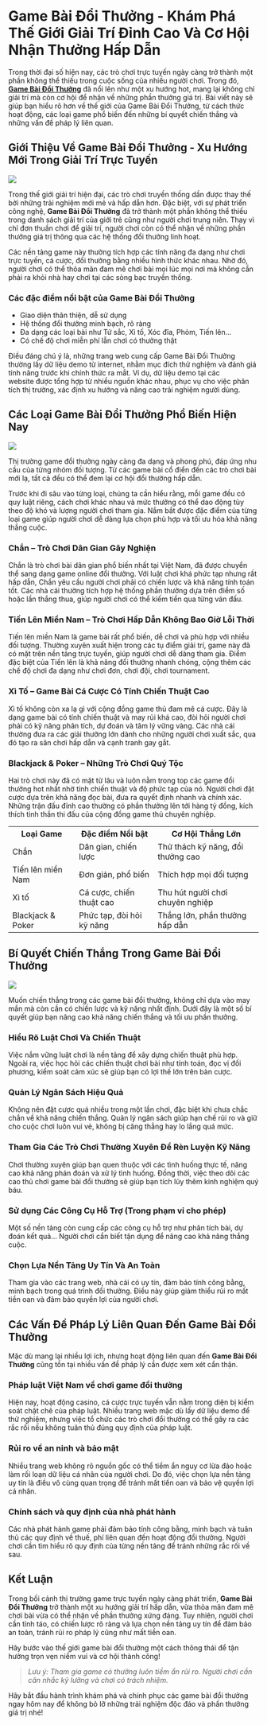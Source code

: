 <h1>Game Bài Đổi Thưởng - Khám Phá Thế Giới Giải Trí Đỉnh Cao Và Cơ Hội Nhận Thưởng Hấp Dẫn</h1><p>Trong thời đại số hiện nay, các trò chơi trực tuyến ngày càng trở thành một phần không thể thiếu trong cuộc sống của nhiều người chơi. Trong đó, <strong><strong><a href="https://camping-moulin-perie.com/">Game Bài Đổi Thưởng</a></strong></strong> đã nổi lên như một xu hướng hot, mang lại không chỉ giải trí mà còn cơ hội để nhận về những phần thưởng giá trị. Bài viết này sẽ giúp bạn hiểu rõ hơn về thế giới của Game Bài Đổi Thưởng, từ cách thức hoạt động, các loại game phổ biến đến những bí quyết chiến thắng và những vấn đề pháp lý liên quan.</p>
<h2>Giới Thiệu Về Game Bài Đổi Thưởng - Xu Hướng Mới Trong Giải Trí Trực Tuyến</h2>
<p><img src="https://chameleon-itil.com/wp-content/uploads/2025/03/game-bai-doi-thuong-pub-g-129.jpg"></p>
<p>Trong thế giới giải trí hiện đại, các trò chơi truyền thống dần được thay thế bởi những trải nghiệm mới mẻ và hấp dẫn hơn. Đặc biệt, với sự phát triển công nghệ, <strong>Game Bài Đổi Thưởng</strong> đã trở thành một phần không thể thiếu trong danh sách giải trí của giới trẻ cũng như người chơi trung niên. Thay vì chỉ đơn thuần chơi để giải trí, người chơi còn có thể nhận về những phần thưởng giá trị thông qua các hệ thống đổi thưởng linh hoạt.</p>
<p>Các nền tảng game này thường tích hợp các tính năng đa dạng như chơi trực tuyến, cá cược, đổi thưởng bằng nhiều hình thức khác nhau. Nhờ đó, người chơi có thể thỏa mãn đam mê chơi bài mọi lúc mọi nơi mà không cần phải ra khỏi nhà hay chơi tại các sòng bạc truyền thống.</p>
<h3>Các đặc điểm nổi bật của Game Bài Đổi Thưởng</h3>
<ul>
<li>Giao diện thân thiện, dễ sử dụng</li>
<li>Hệ thống đổi thưởng minh bạch, rõ ràng</li>
<li>Đa dạng các loại bài như Tứ sắc, Xì tố, Xóc đĩa, Phỏm, Tiến lên...</li>
<li>Có chế độ chơi miễn phí lẫn chơi có thưởng thật</li>
</ul>
<p>Điều đáng chú ý là, những trang web cung cấp Game Bài Đổi Thưởng thường lấy dữ liệu demo từ internet, nhằm mục đích thử nghiệm và đánh giá tính năng trước khi chính thức ra mắt. Ví dụ, dữ liệu demo tại các website được tổng hợp từ nhiều nguồn khác nhau, phục vụ cho việc phân tích thị trường, xác định xu hướng và nâng cao trải nghiệm người dùng.</p>
<h2>Các Loại Game Bài Đổi Thưởng Phổ Biến Hiện Nay</h2>
<p><img src="https://chameleon-itil.com/wp-content/uploads/2025/03/game-bai-doi-thuong-pub-g-147.jpg"></p>
<p>Thị trường game đổi thưởng ngày càng đa dạng và phong phú, đáp ứng nhu cầu của từng nhóm đối tượng. Từ các game bài cổ điển đến các trò chơi bài mới lạ, tất cả đều có thể đem lại cơ hội đổi thưởng hấp dẫn.</p>
<p>Trước khi đi sâu vào từng loại, chúng ta cần hiểu rằng, mỗi game đều có quy luật riêng, cách chơi khác nhau và mức thưởng có thể dao động tùy theo độ khó và lượng người chơi tham gia. Nắm bắt được đặc điểm của từng loại game giúp người chơi dễ dàng lựa chọn phù hợp và tối ưu hóa khả năng thắng cuộc.</p>
<h3>Chắn – Trò Chơi Dân Gian Gây Nghiện</h3>
<p>Chắn là trò chơi bài dân gian phổ biến nhất tại Việt Nam, đã được chuyển thể sang dạng game online đổi thưởng. Với luật chơi khá phức tạp nhưng rất hấp dẫn, Chắn yêu cầu người chơi phải có chiến lược và khả năng tính toán tốt. Các nhà cái thường tích hợp hệ thống phần thưởng dựa trên điểm số hoặc lần thắng thua, giúp người chơi có thể kiếm tiền qua từng ván đấu.</p>
<h3>Tiến Lên Miền Nam – Trò Chơi Hấp Dẫn Không Bao Giờ Lỗi Thời</h3>
<p>Tiến lên miền Nam là game bài rất phổ biến, dễ chơi và phù hợp với nhiều đối tượng. Thường xuyên xuất hiện trong các tụ điểm giải trí, game này đã có mặt trên nền tảng trực tuyến, giúp người chơi dễ dàng tham gia. Điểm đặc biệt của Tiến lên là khả năng đổi thưởng nhanh chóng, cộng thêm các chế độ chơi đa dạng như chơi đơn, chơi đội, chơi tournament.</p>
<h3>Xì Tố – Game Bài Cá Cược Có Tính Chiến Thuật Cao</h3>
<p>Xì tố không còn xa lạ gì với cộng đồng game thủ đam mê cá cược. Đây là dạng game bài có tính chiến thuật và may rủi khá cao, đòi hỏi người chơi phải có kỹ năng phân tích, dự đoán và tâm lý vững vàng. Các nhà cái thường đưa ra các giải thưởng lớn dành cho những người chơi xuất sắc, qua đó tạo ra sân chơi hấp dẫn và cạnh tranh gay gắt.</p>
<h3>Blackjack &amp; Poker – Những Trò Chơi Quý Tộc</h3>
<p>Hai trò chơi này đã có mặt từ lâu và luôn nằm trong top các game đổi thưởng hot nhất nhờ tính chiến thuật và độ phức tạp của nó. Người chơi đặt cược dựa trên khả năng đọc bài, đưa ra quyết định nhanh và chính xác. Những trận đấu đỉnh cao thường có phần thưởng lên tới hàng tỷ đồng, kích thích tinh thần thi đấu của cộng đồng game thủ chuyên nghiệp.</p>
<table>
<tbody>
<tr>
<th>Loại Game</th>
<th>Đặc điểm Nổi bật</th>
<th>Cơ Hội Thắng Lớn</th>
</tr>
<tr>
<td>Chắn</td>
<td>Dân gian, chiến lược</td>
<td>Thử thách kỹ năng, đổi thưởng cao</td>
</tr>
<tr>
<td>Tiến lên miền Nam</td>
<td>Đơn giản, phổ biến</td>
<td>Thích hợp mọi đối tượng</td>
</tr>
<tr>
<td>Xì tố</td>
<td>Cá cược, chiến thuật cao</td>
<td>Thu hút người chơi chuyên nghiệp</td>
</tr>
<tr>
<td>Blackjack &amp; Poker</td>
<td>Phức tạp, đòi hỏi kỹ năng</td>
<td>Thắng lớn, phần thưởng hấp dẫn</td>
</tr>
</tbody>
</table>
<h2>Bí Quyết Chiến Thắng Trong Game Bài Đổi Thưởng</h2>
<p><img src="https://chameleon-itil.com/wp-content/uploads/2025/03/game-bai-doi-thuong-pub-g-141.jpg"></p>
<p>Muốn chiến thắng trong các game bài đổi thưởng, không chỉ dựa vào may mắn mà còn cần có chiến lược và kỹ năng nhất định. Dưới đây là một số bí quyết giúp bạn nâng cao khả năng chiến thắng và tối ưu phần thưởng.</p>
<h3>Hiểu Rõ Luật Chơi Và Chiến Thuật</h3>
<p>Việc nắm vững luật chơi là nền tảng để xây dựng chiến thuật phù hợp. Ngoài ra, việc học hỏi các chiến thuật chơi bài như tính toán, đọc vị đối phương, kiểm soát cảm xúc sẽ giúp bạn có lợi thế lớn trên bàn cược.</p>
<h3>Quản Lý Ngân Sách Hiệu Quả</h3>
<p>Không nên đặt cược quá nhiều trong một lần chơi, đặc biệt khi chưa chắc chắn về khả năng chiến thắng. Quản lý ngân sách giúp hạn chế rủi ro và giữ cho cuộc chơi luôn vui vẻ, không bị căng thẳng hay lo lắng quá mức.</p>
<h3>Tham Gia Các Trò Chơi Thường Xuyên Để Rèn Luyện Kỹ Năng</h3>
<p>Chơi thường xuyên giúp bạn quen thuộc với các tình huống thực tế, nâng cao khả năng phán đoán và xử lý tình huống. Đồng thời, việc theo dõi các cao thủ chơi game bài đổi thưởng sẽ giúp bạn tích lũy thêm kinh nghiệm quý báu.</p>
<h3>Sử dụng Các Công Cụ Hỗ Trợ (Trong phạm vi cho phép)</h3>
<p>Một số nền tảng còn cung cấp các công cụ hỗ trợ như phân tích bài, dự đoán kết quả... Người chơi cần biết tận dụng để nâng cao khả năng thắng cuộc.</p>
<h3>Chọn Lựa Nền Tảng Uy Tín Và An Toàn</h3>
<p>Tham gia vào các trang web, nhà cái có uy tín, đảm bảo tính công bằng, minh bạch trong quá trình đổi thưởng. Điều này giúp giảm thiểu rủi ro mất tiền oan và đảm bảo quyền lợi của người chơi.</p>
<h2>Các Vấn Đề Pháp Lý Liên Quan Đến Game Bài Đổi Thưởng</h2>
<p>Mặc dù mang lại nhiều lợi ích, nhưng hoạt động liên quan đến <strong>Game Bài Đổi Thưởng</strong> cũng tồn tại nhiều vấn đề pháp lý cần được xem xét cẩn thận.</p>
<h3>Pháp luật Việt Nam về chơi game đổi thưởng</h3>
<p>Hiện nay, hoạt động casino, cá cược trực tuyến vẫn nằm trong diện bị kiểm soát chặt chẽ của pháp luật. Nhiều trang web mặc dù lấy dữ liệu demo để thử nghiệm, nhưng việc tổ chức các trò chơi đổi thưởng có thể gây ra các rắc rối nếu không tuân thủ đúng quy định của pháp luật.</p>
<h3>Rủi ro về an ninh và bảo mật</h3>
<p>Nhiều trang web không rõ nguồn gốc có thể tiềm ẩn nguy cơ lừa đảo hoặc làm rối loạn dữ liệu cá nhân của người chơi. Do đó, việc chọn lựa nền tảng uy tín là điều vô cùng quan trọng để tránh mất tiền oan và bảo vệ quyền lợi cá nhân.</p>
<h3>Chính sách và quy định của nhà phát hành</h3>
<p>Các nhà phát hành game phải đảm bảo tính công bằng, minh bạch và tuân thủ các quy định về thuế, phí liên quan đến hoạt động đổi thưởng. Người chơi cần tìm hiểu rõ quy định của từng nền tảng để tránh những rắc rối về sau.</p>
<h2>Kết Luận</h2>
<p>Trong bối cảnh thị trường game trực tuyến ngày càng phát triển, <strong>Game Bài Đổi Thưởng</strong> trở thành một xu hướng giải trí hấp dẫn, vừa thỏa mãn đam mê chơi bài vừa có thể nhận về phần thưởng xứng đáng. Tuy nhiên, người chơi cần tỉnh táo, có chiến lược rõ ràng và lựa chọn nền tảng uy tín để đảm bảo an toàn, tránh rủi ro pháp lý cũng như mất tiền oan.</p>
<p>Hãy bước vào thế giới game bài đổi thưởng một cách thông thái để tận hưởng trọn vẹn niềm vui và cơ hội thành công!</p>
<blockquote><em>Lưu ý: Tham gia game có thưởng luôn tiềm ẩn rủi ro. Người chơi cần cân nhắc kỹ lưỡng và chơi có trách nhiệm.</em></blockquote>
<p>Hãy bắt đầu hành trình khám phá và chinh phục các game bài đổi thưởng ngay hôm nay để không bỏ lỡ những trải nghiệm độc đáo và phần thưởng giá trị nhé!</p>
